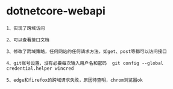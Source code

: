 # dotnetcore-webapi

    1、实现了跨域访问

    2、可以查看接口文档

    3、修改了跨域策略，任何网站的任何请求方法，如get、post等都可以访问接口

    4、git账号设置，没有必要每次输入用户名和密码  git config --global credential.helper wincred

    5、edge和firefox的跨域请求失败，原因待查明，chrom浏览器ok
